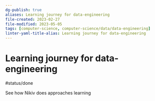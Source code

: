 ```yaml
---
dg-publish: true
aliases: Learning journey for data-engineering
file-created: 2023-02-27
file-modified: 2023-05-05
tags: [computer-science, computer-science/data/data-engineering]
linter-yaml-title-alias: Learning journey for data-engineering
---
```


# Learning journey for data-engineering

#status/done

See how Nikiv does approaches learning
